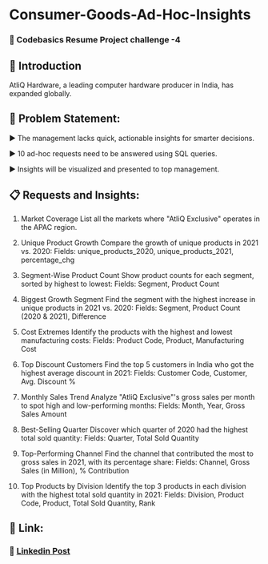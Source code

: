 # Consumer-Goods-Ad-Hoc-Insights


### 📄 Codebasics Resume Project challenge -4 

## 👋 Introduction 

AtliQ Hardware, a leading computer hardware producer in India, has expanded globally.

## 📑 Problem Statement:

▶ The management lacks quick, actionable insights for smarter decisions.

▶ 10 ad-hoc requests need to be answered using SQL queries.

▶ Insights will be visualized and presented to top management.


## 📋 Requests and Insights:

1. Market Coverage
List all the markets where "AtliQ Exclusive" operates in the APAC region.

2. Unique Product Growth
Compare the growth of unique products in 2021 vs. 2020:
Fields: unique_products_2020, unique_products_2021, percentage_chg

3. Segment-Wise Product Count
Show product counts for each segment, sorted by highest to lowest:
Fields: Segment, Product Count

4. Biggest Growth Segment
Find the segment with the highest increase in unique products in 2021 vs. 2020:
Fields: Segment, Product Count (2020 & 2021), Difference

5. Cost Extremes
Identify the products with the highest and lowest manufacturing costs:
Fields: Product Code, Product, Manufacturing Cost

6. Top Discount Customers
Find the top 5 customers in India who got the highest average discount in 2021:
Fields: Customer Code, Customer, Avg. Discount %

7. Monthly Sales Trend
Analyze "AtliQ Exclusive"'s gross sales per month to spot high and low-performing months:
Fields: Month, Year, Gross Sales Amount

8. Best-Selling Quarter
Discover which quarter of 2020 had the highest total sold quantity:
Fields: Quarter, Total Sold Quantity

9. Top-Performing Channel
Find the channel that contributed the most to gross sales in 2021, with its percentage share:
Fields: Channel, Gross Sales (in Million), % Contribution

10. Top Products by Division
Identify the top 3 products in each division with the highest total sold quantity in 2021:
Fields: Division, Product Code, Product, Total Sold Quantity, Rank

## 📎 Link:

### 💼 [Linkedin Post](https://www.linkedin.com/feed/update/urn:li:activity:7277649500687466496/)
